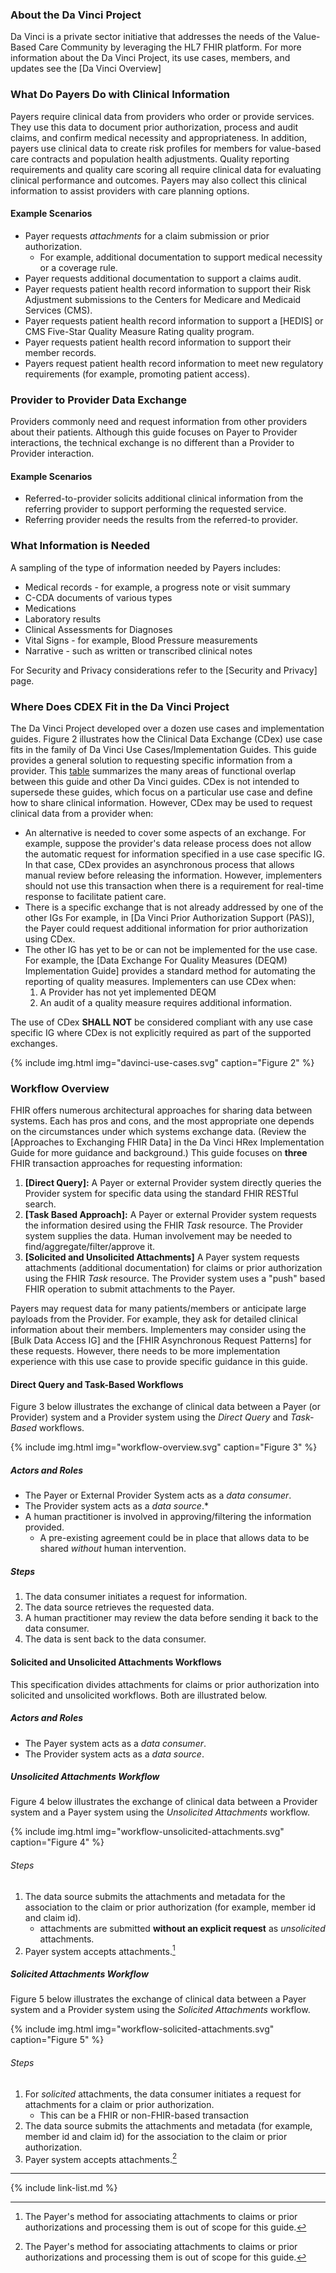 ### About the Da Vinci Project

Da Vinci is a private sector initiative that addresses the needs of the Value-Based Care Community by leveraging the HL7 FHIR platform.  For more information about the Da Vinci Project, its use cases, members, and updates see the [Da Vinci Overview]

### What Do Payers Do with Clinical Information

Payers require clinical data from providers who order or provide services. They use this data to document prior authorization, process and audit claims, and confirm medical necessity and appropriateness. In addition, payers use clinical data to create risk profiles for members for value-based care contracts and population health adjustments. Quality reporting requirements and quality care scoring all require clinical data for evaluating clinical performance and outcomes. <span class="bg-success" markdown="1">Payers may also collect this clinical information to assist providers with care planning options</span><!-- new-content -->.

#### Example Scenarios

- Payer requests *attachments* for a claim submission or prior authorization.
  -  For example, additional documentation to support medical necessity or a coverage rule.
- Payer requests additional documentation to support a claims audit.
- Payer requests patient health record information to support their Risk Adjustment submissions to the Centers for Medicare and Medicaid Services (CMS).
- Payer requests patient health record information to support a [HEDIS] or CMS Five-Star Quality Measure Rating quality program.
- Payer requests patient health record information to support their member records.
- Payers request patient health record information to meet new regulatory requirements (for example, promoting patient access).

### Provider to Provider Data Exchange

 Providers commonly need and request information from other providers about their patients.  Although this guide focuses on Payer to Provider interactions, the technical exchange is no different than a Provider to Provider interaction.

#### Example Scenarios

 - Referred-to-provider solicits additional clinical information from the referring provider to support performing the requested service.
 - Referring provider needs the results from the referred-to provider.

### What Information is Needed

A sampling of the type of information needed by Payers includes:

- Medical records - for example, a progress note or visit summary
- C-CDA documents of various types
- Medications
- Laboratory results
- Clinical Assessments for Diagnoses
- Vital Signs - for example, Blood Pressure measurements
- Narrative - such as written or transcribed clinical notes

For Security and Privacy considerations refer to the [Security and Privacy] page.

### Where Does CDEX Fit in the Da Vinci Project

The Da Vinci Project developed over a dozen use cases and implementation guides. Figure 2 illustrates how the Clinical Data Exchange (CDex) use case fits in the family of Da Vinci Use Cases/Implementation Guides. <span class= "bg-success" markdown= "1">This guide provides a general solution to requesting specific information from a provider.</span><!-- new-content --> This [table](https://confluence.hl7.org/display/DVP/CDEX+Overlap+with+Other+DaVinci+IGs) summarizes the many areas of functional overlap between this guide and other Da Vinci guides. CDex is not intended to supersede these guides, which focus on a particular use case and define how to share clinical information. However, CDex may be used to request clinical data from a provider when:

- <span class= "bg-success" markdown= "1">An alternative is needed to cover some aspects of an exchange. For example, suppose the provider's data release process does not allow the automatic request for information specified in a use case specific IG. In that case, CDex provides an asynchronous process that allows manual review before releasing the information. However, implementers should not use this transaction when there is a requirement for real-time response to facilitate patient care.</span><!-- new-content -->
- There is a specific exchange that is not already addressed by one of the other IGs  For example, in [Da Vinci Prior Authorization Support (PAS)], the Payer could request additional information for prior authorization using CDex.
- The other IG has yet to be or can not be implemented for the use case. For example, the [Data Exchange For Quality Measures (DEQM) Implementation Guide] provides a standard method for automating the reporting of quality measures. Implementers can use CDex when:
  1. A Provider has not yet implemented DEQM
  2. An audit of a quality measure requires additional information.

<span class= "bg-success" markdown= "1">The use of CDex **SHALL NOT** be considered compliant with any use case specific IG where CDex is not explicitly required as part of the supported exchanges.</span><!-- new-content -->

{% include img.html img="davinci-use-cases.svg" caption="Figure 2" %}
### Workflow Overview

FHIR offers numerous architectural approaches for sharing data between systems. Each has pros and cons, and the most appropriate one depends on the circumstances under which systems exchange data. (Review the [Approaches to Exchanging FHIR Data] in the Da Vinci HRex Implementation Guide for more guidance and background.)  This guide focuses on **three** FHIR transaction approaches for requesting information:

1. **[Direct Query]:** A Payer or external Provider system directly queries the Provider system for specific data using the standard FHIR RESTful search.
2. **[Task Based Approach]:** A Payer or external Provider system requests the information desired using the FHIR *Task* resource. The Provider system supplies the data. Human involvement may be needed to find/aggregate/filter/approve it.
3. **[Solicited and Unsolicited Attachments]** A Payer system requests attachments (additional documentation) for claims or prior authorization using the FHIR *Task* resource. The Provider system uses a "push" based FHIR operation to submit attachments to the Payer.

<div markdown="1" class="stu-note">

Payers may request data for many patients/members or anticipate large payloads from the Provider. For example, they ask for detailed clinical information about their members. Implementers may consider using the [Bulk Data Access IG] and the [FHIR Asynchronous Request Patterns]  for these requests. However, there needs to be more implementation experience with this use case to provide specific guidance in this guide.
</div>

#### Direct Query and Task-Based Workflows

Figure 3 below illustrates the exchange of clinical data between a Payer (or Provider) system and a Provider system using the *Direct Query* and *Task-Based* workflows.  

{% include img.html img="workflow-overview.svg" caption="Figure 3" %}

##### Actors and Roles

- The Payer or External Provider System acts as a *data consumer*.
- The Provider system acts as a *data source*.\*
- A human practitioner is involved in approving/filtering the information provided.
  - A pre-existing agreement could be in place that allows data to be shared *without* human intervention.

##### Steps

1. The data consumer initiates a request for information.
1. The data source retrieves the requested data.
1. A human practitioner may review the data before sending it back to the data consumer.
1. The data is sent back to the data consumer.

#### Solicited and Unsolicited Attachments Workflows

This specification divides attachments for claims or prior authorization into solicited and unsolicited workflows. Both are illustrated below.

##### Actors and Roles

- The Payer system acts as a *data consumer*.
- The Provider system acts as a *data source*.

##### Unsolicited Attachments Workflow

Figure 4 below illustrates the exchange of clinical data between a Provider system and a Payer system using the *Unsolicited Attachments* workflow.

{% include img.html img="workflow-unsolicited-attachments.svg" caption="Figure 4" %}

###### Steps

1. The data source submits the attachments and metadata for the association to the claim or prior authorization (for example, member id and claim id).
   - attachments are submitted **without an explicit request** as *unsolicited* attachments. 
2. Payer system accepts attachments.[^1]

##### Solicited Attachments Workflow

Figure 5 below illustrates the exchange of clinical data between a Payer system and a Provider system using the *Solicited Attachments* workflow.

{% include img.html img="workflow-solicited-attachments.svg" caption="Figure 5" %}

###### Steps

1. For *solicited* attachments, the data consumer initiates a request for attachments for a claim or prior authorization.
    - This can be a FHIR or non-FHIR-based transaction
2. The data source submits the attachments and metadata (for example, member id and claim id) for the association to the claim or prior authorization.
3. Payer system accepts attachments.[^1]

---

[^1]: <span class="bg-success" markdown="1">The Payer's method for associating attachments to claims or prior authorizations and processing them is out of scope for this guide.</span><!-- new-content -->

{% include link-list.md %}
